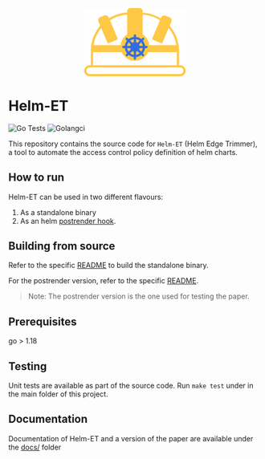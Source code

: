 
<p align="center">
<img src="docs/helmet.svg" alt="Helm-ET logo" style="width:40%; height:auto;">
</p>

# Helm-ET

![Go Tests](https://github.com/kubesonde/helmet/actions/workflows/test.yml/badge.svg)
![Golangci](https://github.com/kubesonde/helmet/actions/workflows/lint.yml/badge.svg)

This repository contains the source code for `Helm-ET` (Helm Edge Trimmer), a tool to automate the access control policy definition of helm charts.

## How to run 
Helm-ET can be used in two different flavours: 
  1. As a standalone binary
  2. As an helm [postrender hook](https://helm.sh/docs/topics/advanced/#post-rendering). 


## Building from source

Refer to the specific [README](./cmd/README.md) to build the standalone binary. 

For the postrender version, refer to the specific [README](./postrender/README.md).

> Note: The postrender version is the one used for testing the paper.

## Prerequisites
go > 1.18

## Testing

Unit tests are available as part of the source code. Run `make test` under in the main folder of this project.

## Documentation

Documentation of Helm-ET and a version of the paper are available under the [docs/](./docs/) folder